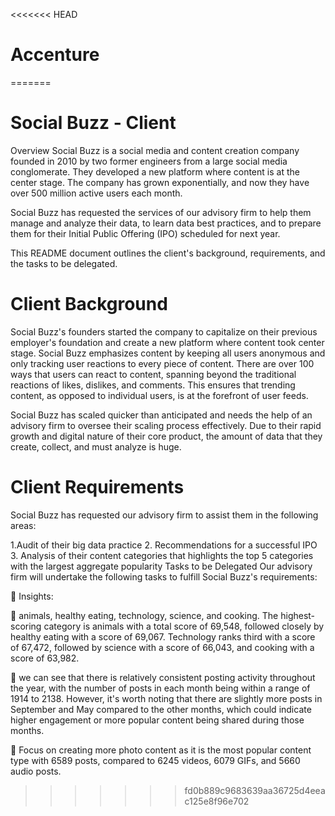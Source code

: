 <<<<<<< HEAD
# Accenture
 
=======
# Social Buzz - Client 
Overview
Social Buzz is a social media and content creation company founded in 2010 by two former engineers from a large social media conglomerate. They developed a new platform where content is at the center stage. The company has grown exponentially, and now they have over 500 million active users each month.

Social Buzz has requested the services of our advisory firm to help them manage and analyze their data, to learn data best practices, and to prepare them for their Initial Public Offering (IPO) scheduled for next year.

This README document outlines the client's background, requirements, and the tasks to be delegated.

# Client Background
Social Buzz's founders started the company to capitalize on their previous employer's foundation and create a new platform where content took center stage. Social Buzz emphasizes content by keeping all users anonymous and only tracking user reactions to every piece of content. There are over 100 ways that users can react to content, spanning beyond the traditional reactions of likes, dislikes, and comments. This ensures that trending content, as opposed to individual users, is at the forefront of user feeds.

Social Buzz has scaled quicker than anticipated and needs the help of an advisory firm to oversee their scaling process effectively. Due to their rapid growth and digital nature of their core product, the amount of data that they create, collect, and must analyze is huge.

# Client Requirements
Social Buzz has requested our advisory firm to assist them in the following areas:

1.Audit of their big data practice
2. Recommendations for a successful IPO
3. Analysis of their content categories that highlights the top 5 categories with the largest aggregate popularity
Tasks to be Delegated
Our advisory firm will undertake the following tasks to fulfill Social Buzz's requirements:



 📌 Insights:


 🎯 animals, healthy eating, technology, science, and cooking. The highest-scoring category is animals with a total score of 69,548, followed closely by healthy eating with a score of 69,067. Technology ranks third with a score of 67,472, followed by science with a score of 66,043, and cooking with a score of 63,982.


 🎯 we can see that there is relatively consistent posting activity throughout the year, with the number of posts in each month being within a range of 1914 to 2138. However, it's worth noting that there are slightly more posts in September and May compared to the other months, which could indicate higher engagement or more popular content being shared during those months.



 🎯 Focus on creating more photo content as it is the most popular content type with 6589 posts, compared to 6245 videos, 6079 GIFs, and 5660 audio posts.







>>>>>>> fd0b889c9683639aa36725d4eeac125e8f96e702
